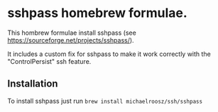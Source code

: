 # sshpass homebrew formulae.

This hombrew formulae install sshpass (see https://sourceforge.net/projects/sshpass/).

It includes a custom fix for sshpass to make it work correctly with the "ControlPersist" ssh feature.

## Installation

To install sshpass just run `brew install michaelroosz/ssh/sshpass`
